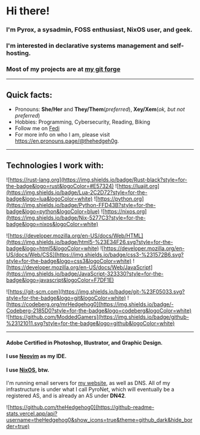 # Hi there!
### I'm Pyrox, a sysadmin, FOSS enthusiast, NixOS user, and geek.
### I'm interested in declarative systems management and self-hosting.
### Most of my projects are at [my git forge](https://git.thehedgehog.me)
---
## Quick facts:
- Pronouns: **She/Her** and **They/Them**(*preferred*), **Xey/Xem**(*ok, but not preferred*) 
- Hobbies: Programming, Cybersecurity, Reading, Biking
- Follow me on [Fedi](https://social.pyrox.dev/@pyrox)
- For more info on who I am, please visit https://en.pronouns.page/@thehedgeh0g.
---
## Technologies I work with:

![https://rust-lang.org](https://img.shields.io/badge/Rust-black?style=for-the-badge&logo=rust&logoColor=#E57324)
![https://luajit.org](https://img.shields.io/badge/Lua-2C2D72?style=for-the-badge&logo=lua&logoColor=white)
![https://python.org](https://img.shields.io/badge/Python-FFD43B?style=for-the-badge&logo=python&logoColor=blue)
![https://nixos.org](https://img.shields.io/badge/Nix-5277C3?style=for-the-badge&logo=nixos&logoColor=white)

![https://developer.mozilla.org/en-US/docs/Web/HTML](https://img.shields.io/badge/html5-%23E34F26.svg?style=for-the-badge&logo=html5&logoColor=white)
![https://developer.mozilla.org/en-US/docs/Web/CSS](https://img.shields.io/badge/css3-%231572B6.svg?style=for-the-badge&logo=css3&logoColor=white)
![https://developer.mozilla.org/en-US/docs/Web/JavaScript](https://img.shields.io/badge/JavaScript-323330?style=for-the-badge&logo=javascript&logoColor=F7DF1E)

![https://git-scm.com](https://img.shields.io/badge/git-%23F05033.svg?style=for-the-badge&logo=git&logoColor=white)
![https://codeberg.org/mrHedgehog0](https://img.shields.io/badge/-Codeberg-2185D0?style=for-the-badge&logo=codeberg&logoColor=white)
![https://github.com/ModdedGamers](https://img.shields.io/badge/github-%23121011.svg?style=for-the-badge&logo=github&logoColor=white)

---

#### Adobe Certified in Photoshop, Illustrator, and Graphic Design.

#### I use [Neovim](https://neovim.io) as my IDE.

#### I use [NixOS](https://nixos.org), btw.

I'm running email servers for [my website](https://pyrox.dev), as well as DNS. All of my infrastructure is under what I call PyroNet, which will eventually be a registered AS, and is already an AS under **DN42**.

![https://github.com/theHedgehog0](https://github-readme-stats.vercel.app/api?username=theHedgehog0&show_icons=true&theme=github_dark&hide_border=true)
